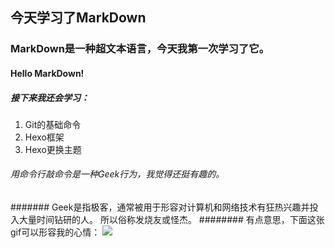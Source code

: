 ## **今天学习了MarkDown**
### MarkDown是一种超文本语言，今天我第一次学习了它。
#### Hello MarkDown!
##### 接下来我还会学习：
1. Git的基础命令
1. Hexo框架
1. Hexo更换主题
###### 用命令行敲命令是一种*Geek*行为，我觉得还挺有趣的。
####### Geek是指极客，通常被用于形容对计算机和网络技术有狂热兴趣并投入大量时间钻研的人。
所以俗称发烧友或怪杰。
######## 有点意思，下面这张gif可以形容我的心情：
 ![](https://qgt-style.oss-cn-hangzhou.aliyuncs.com/newcoursep4/g1/g1-2-2/tenor.gif)




